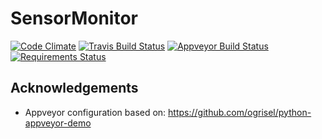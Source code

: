 # SensorMonitor

[![Code Climate](https://codeclimate.com/github/Nzbuu/SensorMonitor/badges/gpa.svg)](https://codeclimate.com/github/Nzbuu/SensorMonitor)
[![Travis Build Status](https://travis-ci.org/Nzbuu/SensorMonitor.svg?branch=master)](https://travis-ci.org/Nzbuu/SensorMonitor)
[![Appveyor Build Status](https://ci.appveyor.com/api/projects/status/mopxh2ydv5w5buu9?svg=true)](https://ci.appveyor.com/project/Nzbuu/sensormonitor)
[![Requirements Status](https://requires.io/github/Nzbuu/SensorMonitor/requirements.svg?branch=master)](https://requires.io/github/Nzbuu/SensorMonitor/requirements/?branch=maste)

## Acknowledgements
* Appveyor configuration based on: https://github.com/ogrisel/python-appveyor-demo
